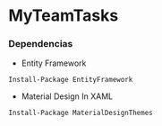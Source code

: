 # MyTeamTasks

### Dependencias 
- Entity Framework 
```
Install-Package EntityFramework
```

- Material Design In XAML 
```
Install-Package MaterialDesignThemes
```
